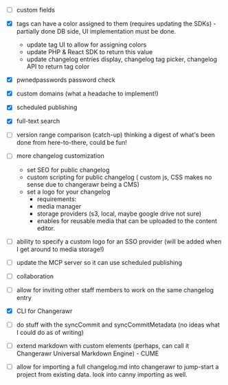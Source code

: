 - [ ] custom fields
- [x] tags can have a color assigned to them (requires updating the SDKs) - partially done DB side, UI implementation must be done.
    - update tag UI to allow for assigning colors
    - update PHP & React SDK to return this value
    - update changelog entries display, changelog tag picker, changelog API to return tag color

- [x] pwnedpasswords password check
- [x] custom domains (what a headache to implement!)
- [x] scheduled publishing
- [x] full-text search
- [ ] version range comparison (catch-up) thinking a digest of what's been done from here-to-there, could be fun!
- [ ] more changelog customization
  - set SEO for public changelog
  - custom scripting for public changelog ( custom js, CSS makes no sense due to changerawr being a CMS)
  - set a logo for your changelog
    - requirements:
    - media manager
    - storage providers (s3, local, maybe google drive not sure)
    - enables for reusable media that can be uploaded to the content editor.

- [ ] ability to specify a custom logo for an SSO provider (will be added when I get around to media storage!)
- [ ] update the MCP server so it can use scheduled publishing
- [ ] collaboration
- [ ] allow for inviting other staff members to work on the same changelog entry
- [x] CLI for Changerawr
- [ ] do stuff with the syncCommit and syncCommitMetadata (no ideas what I could do as of writing)
- [ ] extend markdown with custom elements (perhaps, can call it Changerawr Universal Markdown Engine) - CUME
- [ ] allow for importing a full changelog.md into changerawr to jump-start a project from existing data. look into canny importing as well.
